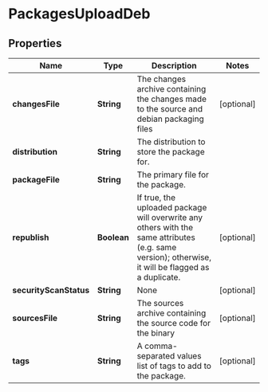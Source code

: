 
# PackagesUploadDeb

## Properties
Name | Type | Description | Notes
------------ | ------------- | ------------- | -------------
**changesFile** | **String** | The changes archive containing the changes made to the source and debian packaging files |  [optional]
**distribution** | **String** | The distribution to store the package for. | 
**packageFile** | **String** | The primary file for the package. | 
**republish** | **Boolean** | If true, the uploaded package will overwrite any others with the same attributes (e.g. same version); otherwise, it will be flagged as a duplicate. |  [optional]
**securityScanStatus** | **String** | None |  [optional]
**sourcesFile** | **String** | The sources archive containing the source code for the binary |  [optional]
**tags** | **String** | A comma-separated values list of tags to add to the package. |  [optional]



